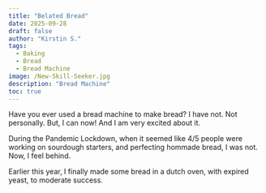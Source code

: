 ```yaml
---
title: "Belated Bread"
date: 2025-09-28
draft: false
author: "Kirstin S."
tags:
  - Baking
  - Bread
  - Bread Machine
image: /New-Skill-Seeker.jpg
description: "Bread Machine"
toc: true
---
```


Have you ever used a bread machine to make bread? I have not. Not personally. But, I can now! 
And I am very excited about it.

During the Pandemic Lockdown, when it seemed like 4/5 people were working on sourdough starters, and perfecting hommade bread, I was not.
Now, I feel  behind.

Earlier this year, I finally made some bread in a dutch oven, with expired yeast, to moderate success. 